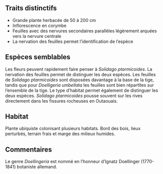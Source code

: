 
<!--

1-https://www.inaturalist.org/observations/243948901
2-https://www.inaturalist.org/observations/135975724 
1-https://www.inaturalist.org/observations/241344227
1-https://www.inaturalist.org/observations/236271103
1-https://www.inaturalist.org/observations/194325951
3-https://www.inaturalist.org/observations/195698837
1-https://www.inaturalist.org/observations/176354241
2-https://www.inaturalist.org/observations/63036469
-->

## Traits distinctifs

- Grande plante herbacée de 50 à 200 cm
- Inflorescence en corymbe
- Feuilles avec des nervures secondaires parallèles légèrement arquées vers la nervure centrale 
- La nervation des feuilles permet l’identification de l’espèce

## Espèces semblables

Les fleurs peuvent rapidement faire penser à _Solidago ptarmicoides_. La nervation des feuilles permet de distinguer les deux espèces. Les feuilles de _Solidago ptarmicoides_ sont disposées davantage à la base de la tige, tandis que pour _Doelligeria umbellata_ les feuilles sont bien répartîtes sur l’ensemble de la tige. Le type d’habitat permet également de distinguer les deux espèces. _Solidago ptarmicoides_ pousse souvent sur les rives directement dans les fissures rocheuses en Outaouais. 

## Habitat

Plante ubiquiste colonisant plusieurs habitats. Bord des bois, lieux perturbés, terrain frais et marge des milieux humides.

## Commentaires

Le genre _Doellingeria_ est nommé en l’honneur d’Ignatz Doellinger (1770-1841) botaniste allemand.


